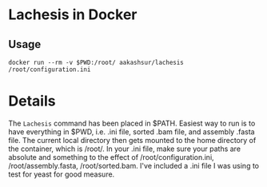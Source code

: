 # Lachesis in Docker

## Usage

```
docker run --rm -v $PWD:/root/ aakashsur/lachesis /root/configuration.ini
```

# Details

The `Lachesis` command has been placed in $PATH. Easiest way to run is to have everything in $PWD, i.e. .ini file, sorted .bam file, and assembly .fasta file. The current local directory then gets mounted to the home directory of the container, which is /root/. In your .ini file, make sure your paths are absolute and something to the effect of /root/configuration.ini, /root/assembly.fasta, /root/sorted.bam. I've included a .ini file I was using to test for yeast for good measure.

